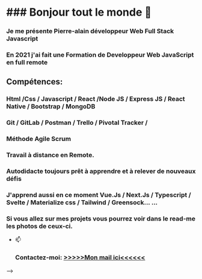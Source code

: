 
<h1>### Bonjour tout le monde 👋</h1>

<h3>Je me présente Pierre-alain développeur Web Full Stack Javascript</h3>

<div>
	<h3>En 2021 j'ai fait une Formation de Developpeur Web JavaScript en full remote</h3> 
	<h2>Compétences:</h2>
	<h3>Html /Css / Javascript / React /Node JS / Express JS / React Native / Bootstrap / MongoDB </h3>
	<h3>Git / GitLab / Postman / Trello / Pivotal Tracker / </h3>
	<h3>
	Méthode Agile Scrum
	</h3>
	<h3>
	Travail à distance en Remote.
	</h3>
	<h3>
	Autodidacte toujours prêt à apprendre et à relever de nouveaux défis 
	</h3>
	<h3>J'apprend aussi en ce moment Vue.Js / Next.Js / Typescript / Svelte / Materialize css / Tailwind / Greensock... ...</h3>
	<h3>
	Si vous allez sur mes projets vous pourrez voir dans le read-me les photos de ceux-ci.</div>
	</h3>


- 📫 <h3>Contactez-moi: <a href="mailto:p.laignelvergain@gmail.com">>>>>>Mon mail ici<<<<<<</a></h3>

-->
